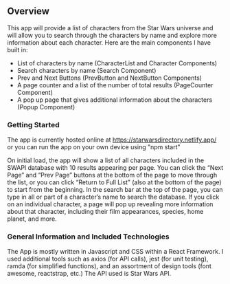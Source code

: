## Overview
This app will provide a list of characters from the Star Wars universe and will allow you to search through the characters by name and explore more information about each character. Here are the main components I have built in:
* List of characters by name (CharacterList and Character Components)
* Search characters by name (Search Component)
* Prev and Next Buttons (PrevButton and NextButton Components)
* A page counter and a list of the number of total results (PageCounter Component)
* A pop up page that gives additional information about the characters (Popup Component)

### Getting Started
The app is currently hosted online at https://starwarsdirectory.netlify.app/ or you can run the app on your own device using "npm start"

On initial load, the app will show a list of all characters included in the SWAPI database with 10 results appearing per page. You can click the “Next Page” and “Prev Page” buttons at the bottom of the page to move through the list, or you can click “Return to Full List” (also at the bottom of the page) to start from the beginning. In the search bar at the top of the page, you can type in all or part of a character’s name to search the database. If you click on an individual character, a page will pop up revealing more information about that character, including their film appearances, species, home planet, and more.

### General Information and Included Technologies
The App is mostly written in Javascript and CSS within a React Framework. I used additional tools such as axios (for API calls), jest (for unit testing), ramda (for simplified functions), and an assortment of design tools (font awesome, reactstrap, etc.) The API used is Star Wars API.
